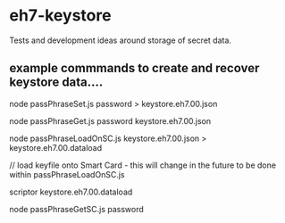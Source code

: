 # eh7-keystore

Tests and development ideas around storage of secret data.

## example commmands to create and recover keystore data....

node passPhraseSet.js password > keystore.eh7.00.json

node passPhraseGet.js password keystore.eh7.00.json

node passPhraseLoadOnSC.js keystore.eh7.00.json > keystore.eh7.00.dataload

// load keyfile onto Smart Card - this will change in the future to be done within passPhraseLoadOnSC.js

scriptor keystore.eh7.00.dataload

node passPhraseGetSC.js password

